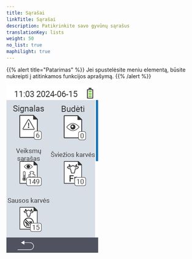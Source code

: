 ```yaml
---
title: Sąrašai
linkTitle: Sąrašai
description: Patikrinkite savo gyvūnų sąrašus
translationKey: lists
weight: 50
no_list: true
maphilight: true
---
```

{{% alert title="Patarimas" %}}
Jei spustelėsite meniu elementą, būsite nukreipti į atitinkamos funkcijos aprašymą.
{{% /alert %}}

<img src="images/lists.png" alt="VitalControl Nauja ūkyje" title="Nauja ūkyje" usemap="#workmap" class="maphilight" />

<map name="workmap">
  <area shape="rect" coords="3,40,116,160" alt="Pavojaus sąrašas" title="Patikrinkite savo pavojaus sąrašą&#10;Pelės spustelėjimas: atidaryti dokumentaciją" href="/lt/docs/lists/alarm/">
  <area shape="rect" coords="3,160,116,280" alt="Veiksmų sąrašas" title="Patikrinkite savo veiksmų sąrašą&#10;Pelės spustelėjimas: atidaryti dokumentaciją" href="/lt/docs/lists/actions/">
  <area shape="rect" coords="3,280,116,399" alt="Sausų karvių sąrašas" title="Patikrinkite savo sausų karvių sąrašą&#10;Pelės spustelėjimas: atidaryti dokumentaciją" href="/lt/docs/lists/dry-cows/">

  <area shape="rect" coords="116,40,230,160" alt="Stebimų sąrašas" title="Patikrinkite savo stebimų sąrašą&#10;Pelės spustelėjimas: atidaryti dokumentaciją" href="/lt/docs/lists/on-watch/">
  <area shape="rect" coords="116,160,230,280" alt="Šviežios karvės" title="Patikrinkite savo šviežių karvių sąrašą&#10;Pelės spustelėjimas: atidaryti dokumentaciją" href="/lt/docs/lists/fresh-cows/">

  <area shape="rect" coords="2,401,115,438" alt="Atgal" title="Grįžti vienu lygiu atgal" href="/lt/docs/menu/mainmenu/">
</map>
